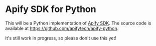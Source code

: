 # Apify SDK for Python

This will be a Python implementation of
[Apify SDK](https://sdk.apify.com/). The source code is available at
https://github.com/apifytech/apify-python.

It's still work in progress, so please don't use this yet!


